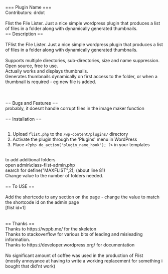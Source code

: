 === Plugin Name ===<br>
Contributors: drdot<br>
<br>
Flist the File Lister.  Just a nice simple wordpress plugin that produces a list of files in a folder along with dynamically generated thumbnails. <br>
== Description ==<br>
<br>
TFlist the File Lister.  Just a nice simple wordpress plugin that produces a list of files in a folder along with dynamically generated thumbnails. <br>
<br>
Supports multiple directories, sub-directories, size and name suppression.<br>
Open source, free to use.<br>
Actually works and displays thumbnails.<br>
Generates thumbnails dynamically on first access to the folder, or when a thumbnail is required - eg new file is added.<br>
<br>
<br>
<br>
== Bugs and Features ==<br>
probably, it doesnt handle corrupt files in the image maker function<br>
<br>
== Installation ==<br>
<br>
1. Upload `flist.php` to the `/wp-content/plugins/` directory<br>
1. Activate the plugin through the 'Plugins' menu in WordPress<br>
1. Place `<?php do_action('plugin_name_hook'); ?>` in your templates<br>
<br>
to add additional folders <br>
   open admin\class-flist-admin.php<br>
   search for define("MAXFLIST",2);    (about line 81)<br>
   Change value to the number of folders needed.<br>
   <br>
== To USE == <br>
<br>
Add the shortcode to any section on the page - change the value to match the shortcode id on the admin page<br>
[flist id=1]<br>
<br>
<br>
== Thanks ==<br>
Thanks to https://wppb.me/ for the skeleton<br>
Thanks to stackoverflow for various bits of leading and misleading information.<br>
Thanks to https://developer.wordpress.org/ for documentation<br>
<br>
No significant amount of coffee was used in the production of Flist<br>
(mostly annoyance at having to write a working replacement for something i bought that did'nt work)<br>

